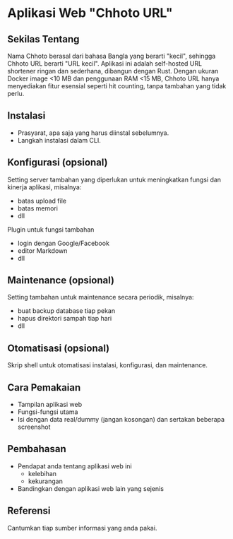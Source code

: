 
# Aplikasi Web "Chhoto URL"


## Sekilas Tentang

Nama Chhoto berasal dari bahasa Bangla yang berarti "kecil", sehingga Chhoto URL berarti "URL kecil". Aplikasi ini adalah self-hosted URL shortener ringan dan sederhana, dibangun dengan Rust. Dengan ukuran Docker image <10 MB dan penggunaan RAM <15 MB, Chhoto URL hanya menyediakan fitur esensial seperti hit counting, tanpa tambahan yang tidak perlu.

## Instalasi

- Prasyarat, apa saja yang harus diinstal sebelumnya.
- Langkah instalasi dalam CLI.


## Konfigurasi (opsional)

Setting server tambahan yang diperlukan untuk meningkatkan fungsi dan kinerja aplikasi, misalnya:
- batas upload file
- batas memori
- dll

Plugin untuk fungsi tambahan
- login dengan Google/Facebook
- editor Markdown
- dll


##  Maintenance (opsional)

Setting tambahan untuk maintenance secara periodik, misalnya:
- buat backup database tiap pekan
- hapus direktori sampah tiap hari
- dll


## Otomatisasi (opsional)

Skrip shell untuk otomatisasi instalasi, konfigurasi, dan maintenance.


## Cara Pemakaian

- Tampilan aplikasi web
- Fungsi-fungsi utama
- Isi dengan data real/dummy (jangan kosongan) dan sertakan beberapa screenshot


## Pembahasan

- Pendapat anda tentang aplikasi web ini
    - kelebihan
    - kekurangan
- Bandingkan dengan aplikasi web lain yang sejenis


## Referensi

Cantumkan tiap sumber informasi yang anda pakai.
